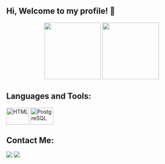 ## Hi, Welcome to my profile! 👋
<div align="center">
    <a href="https://github.com/DaviTorelli"></a>
    <img height="150em" src="https://github-readme-stats.vercel.app/api?username=DaviTorelli&show_icons=true&theme=tokyonight&include_all_commits=true&count_private=true">
    <img height="150em" src="https://github-readme-stats.vercel.app/api/top-langs/?username=DaviTorelli&layout=compact&langs_count=4&theme=tokyonight">
</div>


## Languages and Tools:
<div style="display: inline_block">
    <img align="center" alt="HTML" height="45" width="60" src="https://cdn.jsdelivr.net/gh/devicons/devicon/icons/html5/html5-plain.svg" />
    <img align="center" alt="PostgreSQL" height="45" width="60" src="https://cdn.jsdelivr.net/gh/devicons/devicon/icons/postgresql/postgresql-original.svg">
</div>

## Contact Me:
<div>
  <a href="mailto:davitorelli@outlook.com"><img src="https://img.shields.io/badge/Gmail-D14836?style=for-the-badge&logo=gmail&logoColor=white" target="_blank"></a>
  <a href="https://www.linkedin.com/in/davitorelli/" target="_blank" rel="noopener noreferrer"><img src="https://img.shields.io/badge/LinkedIn-0077B5?style=for-the-badge&logo=linkedin&logoColor=white"></a> 
</div>
